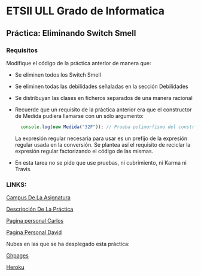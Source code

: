 # ETSII ULL Grado de Informatica

## Práctica: Eliminando Switch Smell

### Requisitos

Modifique el código de la práctica anterior de manera que:

- Se eliminen todos los Switch Smell
- Se eliminen todas las debilidades señaladas en la sección Debilidades
- Se distribuyan las clases en ficheros separados de una manera racional
- Recuerde que un requisito de la práctica anterior era que el constructor de Medida pudiera llamarse con un sólo argumento:
    ```javascript
      console.log(new Medida("32F")); // Prueba polimorfismo del constructor de Medida
    ```
    La expresión regular necesaria para usar es un prefijo de la expresión regular usada en la conversión. Se plantea así el       requisito de reciclar la expresión regular factorizando el código de las mismas.

- En esta tarea no se pide que use pruebas, ni cubrimiento, ni Karma ni Travis.

### LINKS:

[Campus De La Asignatura](https://campusvirtual.ull.es/1617/course/view.php?id=1136)

[Descripción De La Práctica](https://casianorodriguezleon.gitbooks.io/ull-esit-1617/content/practicas/practicanoswitchsmell.html)

[Pagina personal Carlos](https://charly-poket.github.io/)

[Pagina Personal David](https://alu0100851236.github.io/)

Nubes en las que se ha desplegado esta práctica:

[Ghpages](https://ull-esit-dsi-1617.github.io/eliminando-switch-smell-carlos-david-35l2-p5/)

[Heroku](https://agile-oasis-63092.herokuapp.com/)
